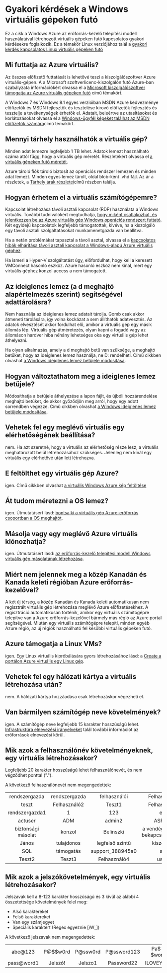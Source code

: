 <properties
    pageTitle="Gyakori kérdések a Windows VMs |} Microsoft Azure"
    description="Néhány a Windows és az erőforrás-kezelő modellt létre virtuális gépeken futó kapcsolatos gyakori kérdésekre választ ad."
    services="virtual-machines-windows"
    documentationCenter=""
    authors="cynthn"
    manager="timlt"
    editor=""
    tags="azure-resource-management"/>

<tags
    ms.service="virtual-machines-windows"
    ms.workload="infrastructure-services"
    ms.tgt_pltfrm="vm-windows"
    ms.devlang="na"
    ms.topic="article"
    ms.date="08/16/2016"
    ms.author="cynthn"/>

# <a name="frequently-asked-question-about-windows-virtual-machines"></a>Gyakori kérdések a Windows virtuális gépeken futó 


Ez a cikk a Windows Azure az erőforrás-kezelő telepítési modell használatával létrehozott virtuális gépeken futó kapcsolatos gyakori kérdésekre foglalkozik. Ez a témakör Linux verziójához talál a [gyakori kérdés kapcsolatos Linux virtuális gépeken futó](virtual-machines-linux-faq.md)

## <a name="what-can-i-run-on-an-azure-vm"></a>Mi futtatja az Azure virtuális?

Az összes előfizető futtatását is lehetővé teszi a kiszolgálószoftver Azure virtuális-gépen. A a Microsoft szoftverlicenc-kiszolgálón futó Azure-ban szabályzata információkért olvassa el a [Microsoft kiszolgálószoftver támogatja az Azure virtuális gépeken futó](https://support.microsoft.com/kb/2721672) című témakört.

A Windows 7 és Windows 8.1 egyes verzióiban MSDN Azure kedvezménye előfizetők és MSDN fejlesztők és tesztelése kirovó előfizetők fejlesztés és tesztelje a tevékenységek érhetők el. Adatait, beleértve az utasításokat és korlátozásokat olvassa el a [Windows-ügyfél képeket találhat az MSDN előfizetők számára](http://azure.microsoft.com/blog/2014/05/29/windows-client-images-on-azure/)című témakört. 


## <a name="how-much-storage-can-i-use-with-a-virtual-machine"></a>Mennyi tárhely használhatók a virtuális gép?

Minden adat lemezre legfeljebb 1 TB lehet. Adatok lemezt használható száma attól függ, hogy a virtuális gép méretét. Részletekért olvassa el [a virtuális gépeken futó méretét](virtual-machines-windows-sizes.md).

Azure tároló fiók tároló biztosít az operációs rendszer lemezen és minden adat lemezt. Minden egyes lemez tárolt, oldal blob-ként .vhd fájl. Az ár a részletek, a [Tárhely árak részletei](https://azure.microsoft.com/pricing/details/storage/)című részben találja.


## <a name="how-can-i-access-my-virtual-machine"></a>Hogyan érhetem el a virtuális számítógépemre?

Kapcsolat létrehozása távoli asztali kapcsolat (RDP) használata a Windows virtuális. További tudnivalókért megtudhatja, [hogy miként csatlakozhat, és jelentkezzen be az Azure virtuális gép Windows operációs rendszert futtató](virtual-machines-windows-connect-logon.md). Két egyidejű kapcsolatok legfeljebb támogatottak, kivéve, ha a kiszolgáló egy távoli asztali szolgáltatásokat munkamenetgazda van beállítva.  


Ha a netán problémákat tapasztal a távoli asztal, olvassa el a [kapcsolatos hibák elhárítása távoli asztali kapcsolat a Windows-alapú Azure virtuális géphez](virtual-machines-windows-troubleshoot-rdp-connection.md). 

Ha ismeri a Hyper-V szolgáltatást úgy, előfordulhat, hogy kell a keresett VMConnect hasonló eszköz. Azure hasonló eszköz nem kínál, mert egy virtuális géphez konzol access a nem támogatott.

## <a name="can-i-use-the-temporary-disk-the-d-drive-by-default-to-store-data"></a>Az ideiglenes lemez (a d meghajtó alapértelmezés szerint) segítségével adattárolásra?

Nem használja az ideiglenes lemez adatait tárolja. Gomb csak akkor átmeneti tárolására, így volna kockázat a sem állíthatók adatvesztés. Az adatok elvesztését akkor fordulhat elő, amikor a virtuális gép egy másik állomás lép. Virtuális gép átméretezés, olyan kapni a fogadó vagy az állomáson hardver hiba néhány lehetséges oka egy virtuális gép lehet áthelyezni.

Ha olyan alkalmazás, amely a d meghajtó betű van szüksége, a meghajtó betűket, hogy az ideiglenes lemez használja, ne D: rendelheti. Című cikkben olvashat [a Windows ideiglenes lemez betűjele módosítása](virtual-machines-windows-classic-change-drive-letter.md).

## <a name="how-can-i-change-the-drive-letter-of-the-temporary-disk"></a>Hogyan változtathatom meg a ideiglenes lemez betűjele?

Módosíthatja a betűjele áthelyezése a lapon fájlt, és újbóli hozzárendelése meghajtó betűket, de akkor győződjön meg arról, hogy egy adott sorrendben végezze. Című cikkben olvashat [a Windows ideiglenes lemez betűjele módosítása](virtual-machines-windows-classic-change-drive-letter.md).

## <a name="can-i-add-an-existing-vm-to-an-availability-set"></a>Vehetek fel egy meglévő virtuális egy elérhetőségének beállítása?

nem. Ha azt szeretné, hogy a virtuális az elérhetőség része lesz, a virtuális meghatározott belül létrehozásához szükséges. Jelenleg nem kínál egy virtuális egy elérhetővé után lett létrehozva.

## <a name="can-i-upload-a-virtual-machine-to-azure"></a>E feltölthet egy virtuális gép Azure?

igen. Című cikkben olvashat [a virtuális Windows Azure kép feltöltése](virtual-machines-windows-upload-image.md)

## <a name="can-i-resize-the-os-disk"></a>Át tudom méretezni a OS lemez?

igen. Útmutatásért lásd: [bontsa ki a virtuális gép Azure-erőforrás csoportban a OS meghajtót](virtual-machines-windows-expand-os-disk.md).

## <a name="can-i-copy-or-clone-an-existing-azure-vm"></a>Másolja vagy egy meglévő Azure virtuális klónozhatja?

igen. Útmutatásért lásd: [az erőforrás-kezelő telepítési modell Windows virtuális gép másolatának létrehozása](virtual-machines-windows-vhd-copy.md).

## <a name="why-am-i-not-seeing-canada-central-and-canada-east-regions-through-azure-resource-manager"></a>Miért nem jelennek meg a közép Kanadán és Kanada keleti régióban Azure erőforrás-kezelővel?

A két új térség, a közép Kanadán és Kanada keleti automatikusan nem regisztrált virtuális gép létrehozása meglévő Azure előfizetésekhez. A regisztráció automatikusan történik, amikor egy virtuális számítógépre telepítve van a Azure erőforrás-kezelővel bármely más régió az Azure portal segítségével. Miután egy virtuális számítógépre telepíti, minden egyéb Azure régió, az új régiók használható fel későbbi virtuális gépeken futó.

## <a name="does-azure-support-linux-vms"></a>Azure támogatja a Linux VMs?

igen. Egy Linux virtuális kipróbálására gyors létrehozásához lásd: a [Create a portálon Azure virtuális egy Linux gép](virtual-machines-linux-quick-create-portal.md).

## <a name="can-i-add-a-nic-to-my-vm-after-its-created"></a>Vehetek fel egy hálózati kártya a virtuális létrehozása után?

nem. A hálózati kártya hozzáadása csak létrehozáskor végezheti el.

## <a name="are-there-any-computer-name-requirements"></a>Van bármilyen számítógép neve követelmények?

igen. A számítógép neve legfeljebb 15 karakter hosszúságú lehet. [Infrastruktúra elnevezési irányelveket](virtual-machines-windows-infrastructure-naming-guidelines.md) talál további információt az erőforrások elnevezési körül.

## <a name="what-are-the-username-requirements-when-creating-a-vm"></a>Mik azok a felhasználónév követelményeknek, egy virtuális létrehozásakor?

Legfeljebb 20 karakter hosszúságú lehet felhasználónevét, és nem végződhet ponttal ("."). 

A következő felhasználónevét nem megengedettek:

<table>
    <tr>
        <td style="text-align:center">rendszergazda </td><td style="text-align:center"> rendszergazda </td><td style="text-align:center"> felhasználói </td><td style="text-align:center"> Felhasználó1</td>
    </tr>
    <tr>
        <td style="text-align:center">teszt </td><td style="text-align:center"> Felhasználó2 </td><td style="text-align:center"> Teszt1 </td><td style="text-align:center"> Felhasználó3</td>
    </tr>
    <tr>
        <td style="text-align:center">rendszergazda1 </td><td style="text-align:center"> 1 </td><td style="text-align:center"> 123 </td><td style="text-align:center"> egy</td>
    </tr>
    <tr>
        <td style="text-align:center">actuser  </td><td style="text-align:center"> ADM </td><td style="text-align:center"> admin2 </td><td style="text-align:center"> ASPNET</td>
    </tr>
    <tr>
        <td style="text-align:center">biztonsági másolat </td><td style="text-align:center"> konzol </td><td style="text-align:center"> Belinszki </td><td style="text-align:center"> a vendégként való bekapcsolódáshoz</td>
    </tr>
    <tr>
        <td style="text-align:center">János </td><td style="text-align:center"> tulajdonos </td><td style="text-align:center"> legfelső szintű </td><td style="text-align:center"> kiszolgáló</td>
    </tr>
    <tr>
        <td style="text-align:center">SQL </td><td style="text-align:center"> támogatás </td><td style="text-align:center"> support_388945a0 </td><td style="text-align:center"> sys</td>
    </tr>
    <tr>
        <td style="text-align:center">Teszt2 </td><td style="text-align:center"> Teszt3 </td><td style="text-align:center"> Felhasználó4 </td><td style="text-align:center"> user5</td>
    </tr>
</table>

## <a name="what-are-the-password-requirements-when-creating-a-vm"></a>Mik azok a jelszókövetelmények, egy virtuális létrehozásakor?

Jelszavak kell a 8-123 karakter hosszúságú és 3 kívül az alábbi 4 összetettsége követelmények felel meg:

- Alsó karaktereket
- Felső karaktereket
- Van egy számjegyet
- Speciális karaktert (Regex egyeznie [\W_])

A következő jelszavak nem megengedettek:

<table>
    <tr>
        <td style="text-align:center">abc@123</td><td style="text-align:center">P@$$w0rd</td><td style="text-align:center">P@ssw0rd</td><td style="text-align:center">P@ssword123</td><td style="text-align:center">Pa$ a $word</td>
    </tr>
    <tr>
        <td style="text-align:center">pass@word1</td><td style="text-align:center">Jelszó!</td><td style="text-align:center">Jelszo1</td><td style="text-align:center">Password22</td><td style="text-align:center">ILOVEYOU!</td>
    </tr>
</table>
